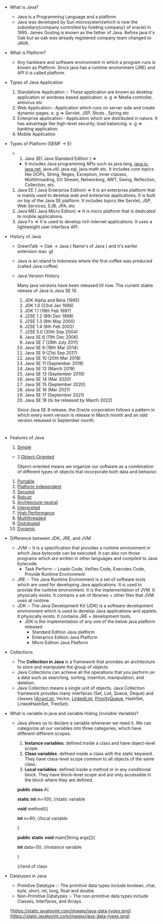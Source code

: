 - What is Java?
    - Java is a Programming Language and a platform
    - Java was developed by Sun microsystem(which is now the subsidiary{company controlled by holding company} of oracle) in 1995. James Gosling is known as the father of Java. Before java it's Oak but as oak was already registered company team changed to JAVA.
    
- What is Platform?
    - Any hardware and software environment in which a program runs is known as Platform. Since java has a runtime environment (JRE) and API it is called platform.
- Types of Java Application
    1. Standalone Application :- These application are known as desktop application or windows based application. e. g ⇒ Media controller, antivirus etc
    2. Web Application:- Application which runs on server side and create dynamic pages. e. g ⇒  Servlet, JSP, Struts , Spring etc
    3. Enterprise application:- Application which are distributed in nature. It has advantage like high-level security, load balancing. e. g ⇒ banking application.
    4. Mobile Application
- Types of Platform (SEMF  → E)
    - 1. Java SE( Java Standard Edition ) ⇒
        - It includes Java programming APIs such as java.lang, [java.io](http://java.io/), [java.net](http://java.net/), java.util, java.sql, java.math etc. It includes core topics like OOPs, String, Regex, Exception, Inner classes, Multithreading, I/O Stream, Networking, AWT, Swing, Reflection, Collection, etc.
    1. Java EE ( Java Enterprise Edition) ⇒ It is an enterprise platform that is mainly used to develop web and enterprise applications. It is built on top of the Java SE platform. It includes topics like Servlet, JSP, Web Services, EJB, JPA, etc
    2. Java ME( Java Micro Edtion) ⇒ It is micro platform that is dedicated to mobile applications.
    3. Java Fx ⇒ It is used to develop rich internet applications. It uses a lightweight user interface API.
- History of Java
    - GreenTalk → Oak → Java ( Name's of Java ) and it's earlier extension was .gt
    - Java is an island in Indonesia where the first coffee was produced (called Java coffee)
    - Java Version History
        
        Many java versions have been released till now. The current stable release of Java is Java SE 10.
        
        1. JDK Alpha and Beta (1995)
        2. JDK 1.0 (23rd Jan 1996)
        3. JDK 1.1 (19th Feb 1997)
        4. J2SE 1.2 (8th Dec 1998)
        5. J2SE 1.3 (8th May 2000)
        6. J2SE 1.4 (6th Feb 2002)
        7. J2SE 5.0 (30th Sep 2004)
        8. Java SE 6 (11th Dec 2006)
        9. Java SE 7 (28th July 2011)
        10. Java SE 8 (18th Mar 2014)
        11. Java SE 9 (21st Sep 2017)
        12. Java SE 10 (20th Mar 2018)
        13. Java SE 11 (September 2018)
        14. Java SE 12 (March 2019)
        15. Java SE 13 (September 2019)
        16. Java SE 14 (Mar 2020)
        17. Java SE 15 (September 2020)
        18. Java SE 16 (Mar 2021)
        19. Java SE 17 (September 2021)
        20. Java SE 18 (to be released by March 2022)
        
        Since Java SE 8 release, the Oracle corporation follows a pattern in which every even version is release in March month and an odd version released in September month.
        
    
    # 
    
- Features of Java
    1. [Simple](https://www.javatpoint.com/features-of-java#Simple)
    - 2.[Object-Oriented](https://www.javatpoint.com/features-of-java#Object-Oriented)
        
        Object-oriented means we organize our software as a combination of different types of objects that incorporate both data and behavior.
        
    1. [Portable](https://www.javatpoint.com/features-of-java#Portable)
    2. [Platform independent](https://www.javatpoint.com/features-of-java#Platform-independent)
    3. [Secured](https://www.javatpoint.com/features-of-java#Secured)
    4. [Robust](https://www.javatpoint.com/features-of-java#Robust)
    5. [Architecture neutral](https://www.javatpoint.com/features-of-java#Architecture-neutral)
    6. [Interpreted](https://www.javatpoint.com/features-of-java#Interpreted)
    7. [High Performance](https://www.javatpoint.com/features-of-java#High-Performance)
    8. [Multithreaded](https://www.javatpoint.com/features-of-java#Multithreaded)
    9. [Distributed](https://www.javatpoint.com/features-of-java#Distributed)
    10. [Dynamic](https://www.javatpoint.com/features-of-java#Dynamic)
- Difference between JDK, JRE, and JVM
    - JVM :- It is a specification that provides a runtime environment in which Java bytecode can be executed. It can also run those programs which are written in other languages and compiled to Java bytecode.
        - Task Perform :- Loads Code,  Veifies Code, Executes Code, Provide Runtime Environment
    - JRE :- The Java Runtime Environment is a set of software tools which are used for developing Java applications. It is used to provide the runtime environment. It is the implementation of JVM. It physically exists. It contains a set of libraries + other files that JVM uses at runtime.
    - JDK :- The Java Development Kit (JDK) is a software development environment which is used to develop Java applications and applets. It physically exists. It contains JRE + development tools.
        - JDK is the implementation of any one of the below java platform released
            - Standard Edition Java platform
            - Enterprice Edition Java Platform
            - Micro Edition Java Platform
- Collections
    - The **Collection in Java** is a framework that provides an architecture to store and manipulate the group of objects.
    - Java Collections can achieve all the operations that you perform on a data such as searching, sorting, insertion, manipulation, and deletion.
    - Java Collection means a single unit of objects. Java Collection framework provides many interfaces (Set, List, Queue, Deque) and classes ([ArrayList](https://www.javatpoint.com/java-arraylist), Vector, [LinkedList](https://www.javatpoint.com/java-linkedlist), [PriorityQueue](https://www.javatpoint.com/java-priorityqueue), HashSet, LinkedHashSet, TreeSet).
- What is variable in java and variable Hiding (invisible Variable)?
    - Java allows us to declare a variable whenever we need it. We can categorize all our variables into three categories, which have different-different scopes:
        1. **Instance variables**: defined inside a class and have object-level scope.
        2. **Class variables**: defined inside a class with the static keyword. They have class-level scope common to all objects of the same class.
        3. **Local variables**: defined inside a method or in any conditional block. They have block-level scope and are only accessible in the block where they are defined.
        
        **public** **class** A{
        
        **static** **int** m=100;      //static variable
        
        **void** method(){
        
        **int** n=90;       //local variable
        
        }
        
        **public** **static** **void** main(String args[]){
        
        **int** data=50;             //instance variable
        
        }
        
        }//end of class
        
- Datatypes in Java
    - Primitive Datatype :- The primitive data types include boolean, char, byte, short, int, long, float and double.
    - Non-Primitive Datatypes :- The non-primitive data types include Classes, Interfaces, and Arrays.
    
    ![https://static.javatpoint.com/images/java-data-types.png](https://static.javatpoint.com/images/java-data-types.png)
